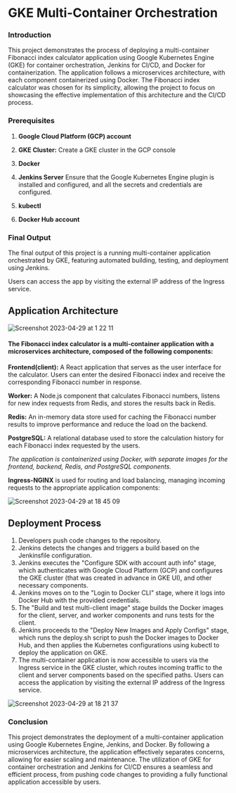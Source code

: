 # GKE Multi-Container Orchestration

### Introduction

This project demonstrates the process of deploying a multi-container Fibonacci index calculator application using Google Kubernetes Engine (GKE) for container orchestration, Jenkins for CI/CD, and Docker for containerization. The application follows a microservices architecture, with each component containerized using Docker. The Fibonacci index calculator was chosen for its simplicity, allowing the project to focus on showcasing the effective implementation of this architecture and the CI/CD process.

### Prerequisites

1. **Google Cloud Platform (GCP) account** 

2. **GKE Cluster:** Create a GKE cluster in the GCP console

3. **Docker**

4. **Jenkins Server** Ensure that the Google Kubernetes Engine plugin is installed and configured, and all the secrets and credentials are configured.

5. **kubectl** 

6. **Docker Hub account** 


### Final Output

The final output of this project is a running multi-container application orchestrated by GKE, featuring automated building, testing, and deployment using Jenkins.

 Users can access the app by visiting the external IP address of the Ingress service.
 
 ## Application Architecture

![Screenshot 2023-04-29 at 1 22 11](https://user-images.githubusercontent.com/117165801/235263615-57d471d6-d218-409b-88e5-b2b396f96058.png)

#### The Fibonacci index calculator is a multi-container application with a microservices architecture, composed of the following components:

**Frontend(client):** A React application that serves as the user interface for the calculator. Users can enter the desired Fibonacci index and receive the corresponding Fibonacci number in response.

**Worker:** A Node.js component that calculates Fibonacci numbers, listens for new index requests from Redis, and stores the results back in Redis.

**Redis:** An in-memory data store used for caching the Fibonacci number results to improve performance and reduce the load on the backend.

**PostgreSQL:** A relational database used to store the calculation history for each Fibonacci index requested by the users.

*The application is containerized using Docker, with separate images for the frontend, backend, Redis, and PostgreSQL components.*


**Ingress-NGINX** is used for routing and load balancing, managing incoming requests to the appropriate application components:
 
![Screenshot 2023-04-29 at 18 45 09](https://user-images.githubusercontent.com/117165801/235311356-292e71af-8208-45d3-9dbd-e18d5562f9eb.png)


 ## Deployment Process
 
 
1. Developers push code changes to the repository.
2. Jenkins detects the changes and triggers a build based on the Jenkinsfile configuration.
3. Jenkins executes the "Configure SDK with account auth info" stage, which authenticates with Google Cloud Platform (GCP) and configures the GKE cluster (that was created in advance in GKE UI), and other necessary components.
4. Jenkins moves on to the "Login to Docker CLI" stage, where it logs into Docker Hub with the provided credentials.
5. The "Build and test multi-client image" stage builds the Docker images for the client, server, and worker components and runs tests for the client.
6. Jenkins proceeds to the "Deploy New Images and Apply Configs" stage, which runs the deploy.sh script to push the Docker images to Docker Hub, and then applies the Kubernetes configurations using kubectl to deploy the application on GKE.
7. The multi-container application is now accessible to users via the Ingress service in the GKE cluster, which routes incoming traffic to the client and server components based on the specified paths.
Users can access the application by visiting the external IP address of the Ingress service.

![Screenshot 2023-04-29 at 18 21 37](https://user-images.githubusercontent.com/117165801/235310387-f5af753a-fab5-4735-9a31-4178ae0352b9.png)




### Conclusion

This project demonstrates the deployment of a multi-container application using Google Kubernetes Engine, Jenkins, and Docker. By following a microservices architecture, the application effectively separates concerns, allowing for easier scaling and maintenance. The utilization of GKE for container orchestration and Jenkins for CI/CD ensures a seamless and efficient process, from pushing code changes to providing a fully functional application accessible by users.



